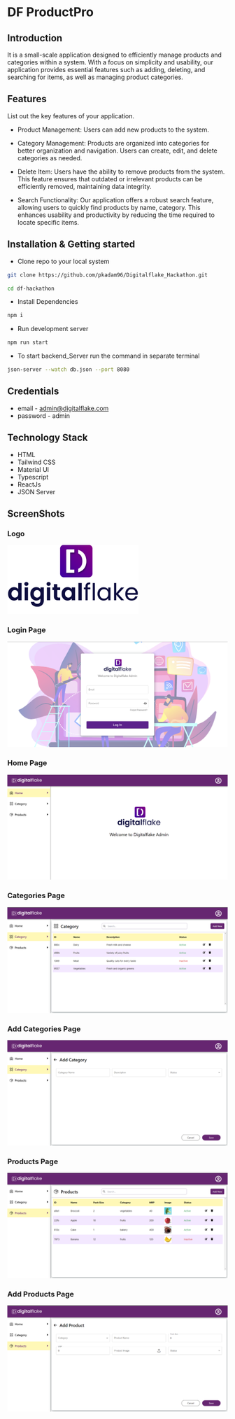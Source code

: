 # DF ProductPro

## Introduction
It is a small-scale application designed to efficiently manage products and categories within a system. With a focus on simplicity and usability, our application provides essential features such as adding, deleting, and searching for items, as well as managing product categories.


## Features
List out the key features of your application.

- Product Management: Users can add new products to the system.

- Category Management: Products are organized into categories for better organization and navigation. Users can create, edit, and delete categories as needed.

- Delete Item: Users have the ability to remove products from the system. This feature ensures that outdated or irrelevant products can be efficiently removed, maintaining data integrity.

- Search Functionality: Our application offers a robust search feature, allowing users to quickly find products by name, category. This enhances usability and productivity by reducing the time required to locate specific items.


## Installation & Getting started
- Clone repo to your local system
```bash
git clone https://github.com/pkadam96/Digitalflake_Hackathon.git
```
```bash
cd df-hackathon
```
- Install Dependencies
```bash
npm i
```
- Run development server
```bash
npm run start
```
- To start backend_Server run the command in separate terminal
```bash
json-server --watch db.json --port 8080
```

## Credentials
- email - admin@digitalflake.com
- password - admin


## Technology Stack
- HTML
- Tailwind CSS
- Material UI
- Typescript
- ReactJs
- JSON Server

## ScreenShots

### Logo
![Logo](https://github.com/pkadam96/Digitalflake_Hackathon/blob/main/df-hackathon/src/assets/logo.png)

### Login Page
![Logo](https://github.com/pkadam96/Digitalflake_Hackathon/blob/main/df-hackathon/src/assets/Screenshots%20of%20UI/login.png)

### Home Page
![Logo](https://github.com/pkadam96/Digitalflake_Hackathon/blob/main/df-hackathon/src/assets/Screenshots%20of%20UI/HomePage.png)

### Categories Page
![Logo](https://github.com/pkadam96/Digitalflake_Hackathon/blob/main/df-hackathon/src/assets/Screenshots%20of%20UI/categoryPage.png)

### Add Categories Page
![Logo](https://github.com/pkadam96/Digitalflake_Hackathon/blob/main/df-hackathon/src/assets/Screenshots%20of%20UI/addCategory.png)

### Products Page
![Logo](https://github.com/pkadam96/Digitalflake_Hackathon/blob/main/df-hackathon/src/assets/Screenshots%20of%20UI/productsPage.png)

### Add Products Page
![Logo](https://github.com/pkadam96/Digitalflake_Hackathon/blob/main/df-hackathon/src/assets/Screenshots%20of%20UI/addProduct.png)

